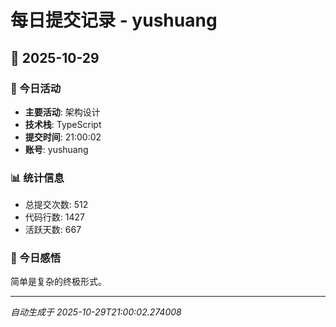 # 每日提交记录 - yushuang

## 📅 2025-10-29

### 🎯 今日活动
- **主要活动**: 架构设计
- **技术栈**: TypeScript
- **提交时间**: 21:00:02
- **账号**: yushuang

### 📊 统计信息
- 总提交次数: 512
- 代码行数: 1427
- 活跃天数: 667

### 💭 今日感悟
简单是复杂的终极形式。

---
*自动生成于 2025-10-29T21:00:02.274008*
